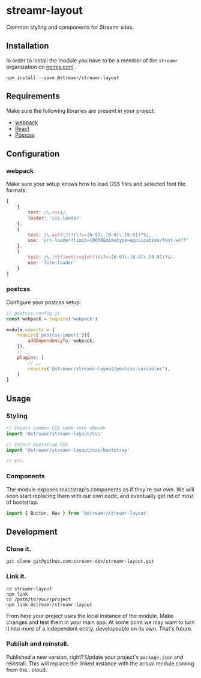 # streamr-layout

Common styling and components for Streamr sites.

## Installation

In order to install the module you have to be a member of the `streamr` organization on [npmjs.com](https://www.npmjs.com/).

```
npm install --save @streamr/streamr-layout
```

## Requirements

Make sure the following libraries are present in your project:

- [webpack](https://webpack.js.org/guides/getting-started/)
- [React](https://github.com/facebook/react)
- [Postcss](https://github.com/postcss/postcss#usage)

## Configuration

### webpack

Make sure your setup knows how to load CSS files and selected font file formats:

```javascript
[
    {
        test: /\.css$/,
        loader: 'css-loader'
    },
    {
        test: /\.woff(2)?(\?v=[0-9]\.[0-9]\.[0-9])?$/,
        use: 'url-loader?limit=10000&mimetype=application/font-woff'
    },
    {
        test: /\.(ttf|eot|svg|otf)(\?v=[0-9]\.[0-9]\.[0-9])?$/,
        use: 'file-loader'
    }
]
```

### postcss

Configure your postcss setup:

```javascript
// postcss.config.js
const webpack = require('webpack')

module.exports = {
    require('postcss-import')({
        addDependencyTo: webpack,
    }),
    // …,
    plugins: [
        // …,
        require('@streamr/streamr-layout/postcss-variables'),
    ]
}
```

## Usage

### Styling

```javascript
// Inject common CSS code into <head>
import '@streamr/streamr-layout/css'

// Inject bootstrap CSS
import '@streamr/streamr-layout/css/bootstrap'

// etc.
```

### Components

The module exposes reactstrap's components as if they're our own. We will soon
start replacing them with our own code, and eventually get rid of most of bootstrap.

```javascript
import { Button, Nav } from '@streamr/streamr-layout'
```

## Development

### Clone it.

```
git clone git@github.com:streamr-dev/streamr-layout.git
```

### Link it.

```
cd streamr-layout
npm link
cd /path/to/your/project
npm link @streamr/streamr-layout
```

From here your project uses the local instance of the module. Make changes and test them in your main app. At some point we may want to turn it into more of a independent entity, developeable on its own. That's future.

### Publish and reinstall.

Published a new version, right? Update your project's `package.json` and reinstall. This will replace the linked instance with the actual module coming from the.. cloud.
